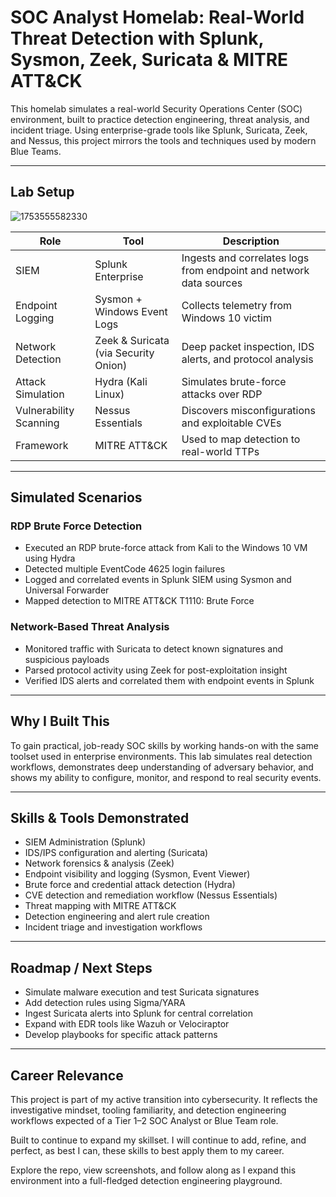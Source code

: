 # SOC Analyst Homelab: Real-World Threat Detection with Splunk, Sysmon, Zeek, Suricata & MITRE ATT&CK

This homelab simulates a real-world Security Operations Center (SOC) environment, built to practice detection engineering, threat analysis, and incident triage. Using enterprise-grade tools like Splunk, Suricata, Zeek, and Nessus, this project mirrors the tools and techniques used by modern Blue Teams.

---

## Lab Setup

![1753555582330](https://github.com/user-attachments/assets/f0dcd576-08c9-4317-8f78-d3b0fd7ad311)

| Role | Tool | Description |
|------|------|-------------|
| SIEM | Splunk Enterprise | Ingests and correlates logs from endpoint and network data sources |
| Endpoint Logging | Sysmon + Windows Event Logs | Collects telemetry from Windows 10 victim |
| Network Detection | Zeek & Suricata (via Security Onion) | Deep packet inspection, IDS alerts, and protocol analysis |
| Attack Simulation | Hydra (Kali Linux) | Simulates brute-force attacks over RDP |
| Vulnerability Scanning | Nessus Essentials | Discovers misconfigurations and exploitable CVEs |
| Framework | MITRE ATT&CK | Used to map detection to real-world TTPs |

---

## Simulated Scenarios

### RDP Brute Force Detection
- Executed an RDP brute-force attack from Kali to the Windows 10 VM using Hydra  
- Detected multiple EventCode 4625 login failures  
- Logged and correlated events in Splunk SIEM using Sysmon and Universal Forwarder  
- Mapped detection to MITRE ATT&CK T1110: Brute Force  

### Network-Based Threat Analysis
- Monitored traffic with Suricata to detect known signatures and suspicious payloads  
- Parsed protocol activity using Zeek for post-exploitation insight  
- Verified IDS alerts and correlated them with endpoint events in Splunk  

---

## Why I Built This

To gain practical, job-ready SOC skills by working hands-on with the same toolset used in enterprise environments. This lab simulates real detection workflows, demonstrates deep understanding of adversary behavior, and shows my ability to configure, monitor, and respond to real security events.

---

## Skills & Tools Demonstrated

- SIEM Administration (Splunk)
- IDS/IPS configuration and alerting (Suricata)
- Network forensics & analysis (Zeek)
- Endpoint visibility and logging (Sysmon, Event Viewer)
- Brute force and credential attack detection (Hydra)
- CVE detection and remediation workflow (Nessus Essentials)
- Threat mapping with MITRE ATT&CK
- Detection engineering and alert rule creation
- Incident triage and investigation workflows

---

## Roadmap / Next Steps

- Simulate malware execution and test Suricata signatures  
- Add detection rules using Sigma/YARA  
- Ingest Suricata alerts into Splunk for central correlation  
- Expand with EDR tools like Wazuh or Velociraptor  
- Develop playbooks for specific attack patterns

---

## Career Relevance

This project is part of my active transition into cybersecurity. It reflects the investigative mindset, tooling familiarity, and detection engineering workflows expected of a Tier 1–2 SOC Analyst or Blue Team role.

Built to continue to expand my skillset. I will continue to add, refine, and perfect, as best I can, these skills to best apply them to my career.

Explore the repo, view screenshots, and follow along as I expand this environment into a full-fledged detection engineering playground.
